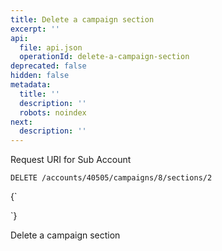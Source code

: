 ```yaml
---
title: Delete a campaign section
excerpt: ''
api:
  file: api.json
  operationId: delete-a-campaign-section
deprecated: false
hidden: false
metadata:
  title: ''
  description: ''
  robots: noindex
next:
  description: ''
---
```

Request URI for Sub Account

```
DELETE /accounts/40505/campaigns/8/sections/2
```

<HTMLBlock>{`
<div></div>

<style></style>
`}</HTMLBlock>

Delete a campaign section